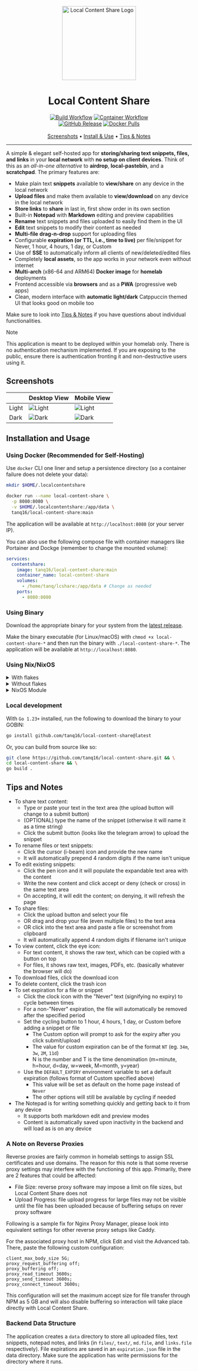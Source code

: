 <div align="center">
  <img src="assets/logo.png" alt="Local Content Share Logo" width="200">
  <h1>Local Content Share</h1>

  <a href="https://github.com/tanq16/local-content-share/actions/workflows/binary-build.yml"><img alt="Build Workflow" src="https://github.com/tanq16/local-content-share/actions/workflows/binary-build.yml/badge.svg"></a>&nbsp;<a href="https://github.com/tanq16/local-content-share/actions/workflows/docker-publish.yml"><img alt="Container Workflow" src="https://github.com/tanq16/local-content-share/actions/workflows/docker-publish.yml/badge.svg"></a><br>
  <a href="https://github.com/Tanq16/local-content-share/releases"><img alt="GitHub Release" src="https://img.shields.io/github/v/release/tanq16/local-content-share"></a>&nbsp;<a href="https://hub.docker.com/r/tanq16/local-content-share"><img alt="Docker Pulls" src="https://img.shields.io/docker/pulls/tanq16/local-content-share"></a><br><br>
  <a href="#screenshots">Screenshots</a> &bull; <a href="#installation-and-usage">Install & Use</a> &bull; <a href="#tips-and-notes">Tips & Notes</a>
</div>

---

A simple & elegant self-hosted app for **storing/sharing text snippets, files, and links** in your **local network** with **no setup on client devices**. Think of this as an *all-in-one alternative* to **airdrop**, **local-pastebin**, and a **scratchpad**. The primary features are:

- Make plain text **snippets** available to **view/share** on any device in the local network
- **Upload files** and make them available to **view/download** on any device in the local network
- **Store links** to **share** in last in, first show order in its own section
- Built-in **Notepad** with **Markdown** editing and preview capabilities
- **Rename** text snippets and files uploaded to easily find them in the UI
- **Edit** text snippets to modify their content as needed
- **Multi-file** **drag-n-drop** support for uploading files
- Configurable **expiration (or TTL, i.e., time to live)** per file/snippet for Never, 1 hour, 4 hours, 1 day, or Custom
- Use of **SSE** to automatically inform all clients of new/deleted/edited files
- Completely **local assets**, so the app works in your network even without internet
- **Multi-arch** (x86-64 and ARM64) **Docker image** for **homelab** deployments
- Frontend accessible via **browsers** and as a **PWA** (progressive web apps)
- Clean, modern interface with **automatic light/dark** Catppuccin themed UI that looks good on mobile too

Make sure to look into [Tips & Notes](#tips-and-notes) if you have questions about individual functionalities.

> [!NOTE]
> This application is meant to be deployed within your homelab only. There is no authentication mechanism implemented. If you are exposing to the public, ensure there is authentication fronting it and non-destructive users using it.

## Screenshots

| | Desktop View | Mobile View |
| --- | --- | --- |
| Light | <img src="assets/dlight.png" alt="Light"> | <img src="assets/mlight.png" alt="Light"> |
| Dark | <img src="assets/ddark.png" alt="Dark"> | <img src="assets/mdark.png" alt="Dark"> |

## Installation and Usage

### Using Docker (Recommended for Self-Hosting)

Use `docker` CLI one liner and setup a persistence directory (so a container failure does not delete your data):

```bash
mkdir $HOME/.localcontentshare
```
```bash
docker run --name local-content-share \
  -p 8080:8080 \
  -v $HOME/.localcontentshare:/app/data \
  tanq16/local-content-share:main
```

The application will be available at `http://localhost:8080` (or your server IP).

You can also use the following compose file with container managers like Portainer and Dockge (remember to change the mounted volume):

```yaml
services:
  contentshare:
    image: tanq16/local-content-share:main
    container_name: local-content-share
    volumes:
      - /home/tanq/lcshare:/app/data # Change as needed
    ports:
      - 8080:8080
```

### Using Binary

Download the appropriate binary for your system from the [latest release](https://github.com/tanq16/local-content-share/releases/latest).

Make the binary executable (for Linux/macOS) with `chmod +x local-content-share-*` and then run the binary with `./local-content-share-*`. The application will be available at `http://localhost:8080`.


### Using Nix/NixOS

<details>
<summary>With flakes</summary>

#### Run without installing
```sh
nix run nixpkgs#local-content-share
```

#### Install
```sh
nix profile install nixpkgs#local-content-share
```

</details>

<details>
<summary>Without flakes</summary>

#### Run
```sh
nix-shell -p local-content-share --run local-content-share
```

#### Install
```sh
nix-env --install local-content-share
```

</details>

<details>
<summary>NixOS Module</summary>

> **Note**: The NixOS module has not yet been [merged](https://github.com/NixOS/nixpkgs/pull/426887) in nixpkgs. Until then, you'll need to add the flake to your inputs as shown above.

Add the flake to your inputs:
```nix
# flake.nix
{
  inputs = {
    local-content-share = {
      url = "github:Tanq16/local-content-share";
      inputs.nixpkgs.follows = "nixpkgs";
    };
  };
}
```

Enable the service:
```nix
# configuration.nix
{ inputs, ... }: 
{
  imports = [
    inputs.local-content-share.nixosModules.local-content-share 
  ];

  services.local-content-share.enable = true;
}
```

<details>
<summary>Module Options</summary>
 
The NixOS module provides the following options:

| Option | Default | Description |
| --- | --- | --- |
| `port` | 8080 | The port that local-content-share will be available at |
| `package` | flake package | The package used by nixos for the service |
| `openFirewall` | false | Whether nixos should open the port in the firewall |


</details>
</details>

### Local development

With `Go 1.23+` installed, run the following to download the binary to your GOBIN:

```bash
go install github.com/tanq16/local-content-share@latest
```

Or, you can build from source like so:

```bash
git clone https://github.com/tanq16/local-content-share.git && \
cd local-content-share && \
go build .
```

## Tips and Notes

- To share text content:
   - Type or paste your text in the text area (the upload button will change to a submit button)
   - (OPTIONAL) type the name of the snippet (otherwise it will name it as a time string)
   - Click the submit button (looks like the telegram arrow) to upload the snippet
- To rename files or text snippets:
   - Click the cursor (i-beam) icon and provide the new name
   - It will automatically prepend 4 random digits if the name isn't unique
- To edit existing snippets:
   - Click the pen icon and it will populate the expandable text area with the content
   - Write the new content and click accept or deny (check or cross) in the same text area
   - On accepting, it will edit the content; on denying, it will refresh the page
- To share files:
   - Click the upload button and select your file
   - OR drag and drop your file (even multiple files) to the text area
   - OR click into the text area and paste a file or screenshot from clipboard
   - It will automatically append 4 random digits if filename isn't unique
- To view content, click the eye icon:
   - For text content, it shows the raw text, which can be copied with a button on top
   - For files, it shows raw text, images, PDFs, etc. (basically whatever the browser will do)
- To download files, click the download icon
- To delete content, click the trash icon
- To set expiration for a file or snippet
   - Click the clock icon with the "Never" text (signifying no expiry) to cycle between times
   - For a non-"Never" expiration, the file will automatically be removed after the specified period
   - Set the cycling button to 1 hour, 4 hours, 1 day, or Custom before adding a snippet or file
      - The Custom option will prompt to ask for the expiry after you click submit/upload
      - The value for custom expiration can be of the format `NT` (eg. `34m`, `3w`, `2M`, `11d`)
      - N is the number and T is the time denomination (m=minute, h=hour, d=day, w=week, M=month, y=year)
   - Use the `DEFAULT_EXPIRY` environment variable to set a default expiration (follows format of Custom specified above)
      - This value will be set as default on the home page instead of `Never`
      - The other options will still be available by cycling if needed
- The Notepad is for writing something quickly and getting back to it from any device
   - It supports both markdown edit and preview modes
   - Content is automatically saved upon inactivity in the backend and will load as is on any device

### A Note on Reverse Proxies

Reverse proxies are fairly common in homelab settings to assign SSL certificates and use domains. The reason for this note is that some reverse proxy settings may interfere with the functioning of this app. Primarily, there are 2 features that could be affected:

- File Size: reverse proxy software may impose a limit on file sizes, but Local Content Share does not
- Upload Progress: file upload progress for large files may not be visible until the file has been uploaded because of buffering setups on rever proxy software

Following is a sample fix for Nginx Proxy Manager, please look into equivalent settings for other reverse proxy setups like Caddy.

For the associated proxy host in NPM, click Edit and visit the Advanced tab. There, paste the following custom configuration:

```
client_max_body_size 5G;
proxy_request_buffering off;
proxy_buffering off;
proxy_read_timeout 3600s;
proxy_send_timeout 3600s;
proxy_connect_timeout 3600s;
```

This configuration will set the maximum accept size for file transfer through NPM as 5 GB and will also disable buffering so interaction will take place directly with Local Content Share.

### Backend Data Structure

The application creates a `data` directory to store all uploaded files, text snippets, notepad notes, and links (in `files/`, `text/`, `md.file`, and `links.file` respectively). File expirations are saved in an `expiration.json` file in the data directory. Make sure the application has write permissions for the directory where it runs.
